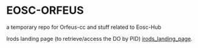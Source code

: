 # EOSC-ORFEUS
a temporary repo for Orfeus-cc and stuff related to Eosc-Hub

Irods landing page (to retrieve/access the DO by PID) [irods_landing_page](https://github.com/massimo1962/irods_landing_page).
